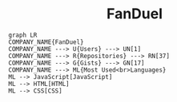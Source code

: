 <h1 align="center">FanDuel</h1>

```mermaid
graph LR
COMPANY_NAME{FanDuel}
COMPANY_NAME ---> U{Users} ---> UN[1]
COMPANY_NAME ---> R{Repositories} ---> RN[37]
COMPANY_NAME ---> G{Gists} ---> GN[17]
COMPANY_NAME ---> ML{Most Used<br>Languages}
ML --> JavaScript[JavaScript]
ML --> HTML[HTML]
ML --> CSS[CSS]
```
